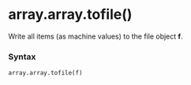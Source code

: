 # array.array.tofile()

Write all items (as machine values) to the file object **f**.

### Syntax

```python
array.array.tofile(f)
```
